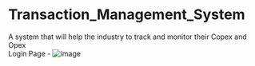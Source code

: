 # Transaction_Management_System
A system that will help the industry to track and monitor their Copex and Opex  
Login Page - 
![image](https://github.com/ranaapoorv/Transaction_Management_System/assets/128348354/c6597ca2-3832-43f7-8b40-1d873cf7d9b4)

